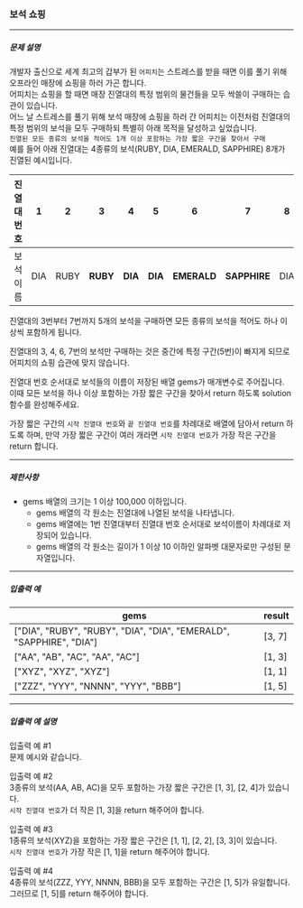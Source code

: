### 보석 쇼핑

***

##### 문제 설명
개발자 출신으로 세계 최고의 갑부가 된 ```어피치```는 스트레스를 받을 때면 이를 풀기 위해 오프라인 매장에 쇼핑을 하러 가곤 합니다.   
어피치는 쇼핑을 할 때면 매장 진열대의 특정 범위의 물건들을 모두 싹쓸이 구매하는 습관이 있습니다.   
어느 날 스트레스를 풀기 위해 보석 매장에 쇼핑을 하러 간 어피치는 이전처럼 진열대의 특정 범위의 보석을 모두 구매하되 특별히 아래 목적을 달성하고 싶었습니다.   
```진열된 모든 종류의 보석을 적어도 1개 이상 포함하는 가장 짧은 구간을 찾아서 구매```   
예를 들어 아래 진열대는 4종류의 보석(RUBY, DIA, EMERALD, SAPPHIRE) 8개가 진열된 예시입니다.

| 진열대 번호 | 1   | 2    | 3           | 4           | 5           | 6           | 7           | 8   |
|-------|-----|------|-------------|-------------|-------------|-------------|-------------|-----|
| 보석 이름 | DIA | RUBY | <b>RUBY</b> | <b>DIA</b> | <b>DIA</b> | <b>EMERALD</b> | <b>SAPPHIRE</b> | DIA |

진열대의 3번부터 7번까지 5개의 보석을 구매하면 모든 종류의 보석을 적어도 하나 이상씩 포함하게 됩니다.

진열대의 3, 4, 6, 7번의 보석만 구매하는 것은 중간에 특정 구간(5번)이 빠지게 되므로 어피치의 쇼핑 습관에 맞지 않습니다.

진열대 번호 순서대로 보석들의 이름이 저장된 배열 gems가 매개변수로 주어집니다. 이때 모든 보석을 하나 이상 포함하는 가장 짧은 구간을 찾아서 return 하도록 solution 함수를 완성해주세요.

가장 짧은 구간의 ```시작 진열대 번호```와 ```끝 진열대 번호```를 차례대로 배열에 담아서 return 하도록 하며, 만약 가장 짧은 구간이 여러 개라면 ```시작 진열대 번호```가 가장 작은 구간을 return 합니다.

***

##### 제한사항
* gems 배열의 크기는 1 이상 100,000 이하입니다.
  * gems 배열의 각 원소는 진열대에 나열된 보석을 나타냅니다.
  * gems 배열에는 1번 진열대부터 진열대 번호 순서대로 보석이름이 차례대로 저장되어 있습니다.
  * gems 배열의 각 원소는 길이가 1 이상 10 이하인 알파벳 대문자로만 구성된 문자열입니다.

***

##### 입출력 예
| gems                                                                | result |
|---------------------------------------------------------------------|---|
| ["DIA", "RUBY", "RUBY", "DIA", "DIA", "EMERALD", "SAPPHIRE", "DIA"] | [3, 7] |
| ["AA", "AB", "AC", "AA", "AC"] | [1, 3] |
| ["XYZ", "XYZ", "XYZ"] | [1, 1] |
| ["ZZZ", "YYY", "NNNN", "YYY", "BBB"]  | [1, 5] |

***

##### 입출력 예 설명
입출력 예 #1   
문제 예시와 같습니다.

입출력 예 #2   
3종류의 보석(AA, AB, AC)을 모두 포함하는 가장 짧은 구간은 [1, 3], [2, 4]가 있습니다.   
```시작 진열대 번호```가 더 작은 [1, 3]을 return 해주어야 합니다.

입출력 예 #3   
1종류의 보석(XYZ)을 포함하는 가장 짧은 구간은 [1, 1], [2, 2], [3, 3]이 있습니다.   
```시작 진열대 번호```가 가장 작은 [1, 1]을 return 해주어야 합니다.

입출력 예 #4   
4종류의 보석(ZZZ, YYY, NNNN, BBB)을 모두 포함하는 구간은 [1, 5]가 유일합니다.   
그러므로 [1, 5]를 return 해주어야 합니다.